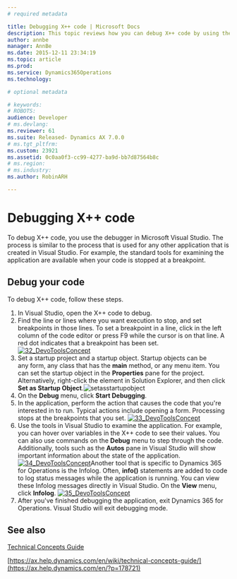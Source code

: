 ```yaml
---
# required metadata

title: Debugging X++ code | Microsoft Docs
description: This topic reviews how you can debug X++ code by using the debugging feature in Microsoft Visual Studio. 
author: annbe
manager: AnnBe
ms.date: 2015-12-11 23:34:19
ms.topic: article
ms.prod: 
ms.service: Dynamics365Operations
ms.technology: 

# optional metadata

# keywords: 
# ROBOTS: 
audience: Developer
# ms.devlang: 
ms.reviewer: 61
ms.suite: Released- Dynamics AX 7.0.0
# ms.tgt_pltfrm: 
ms.custom: 23921
ms.assetid: 0c0aa0f3-cc99-4277-ba9d-bb7d87564b8c
# ms.region: 
# ms.industry: 
ms.author: RobinARH

---
```


# Debugging X++ code

To debug X++ code, you use the debugger in Microsoft Visual Studio. The process is similar to the process that is used for any other application that is created in Visual Studio. For example, the standard tools for examining the application are available when your code is stopped at a breakpoint.

## Debug your code
To debug X++ code, follow these steps.

1.  In Visual Studio, open the X++ code to debug.
2.  Find the line or lines where you want execution to stop, and set breakpoints in those lines. To set a breakpoint in a line, click in the left column of the code editor or press F9 while the cursor is on that line. A red dot indicates that a breakpoint has been set. [![32\_DevoToolsConcept](media/32_DevoToolsConcept.png)](media/32_DevoToolsConcept.png)
3.  Set a startup project and a startup object. Startup objects can be any form, any class that has the **main** method, or any menu item. You can set the startup object in the **Properties** pane for the project. Alternatively, right-click the element in Solution Explorer, and then click **Set as Startup Object**.![setasstartupobject](media/setasstartupobject.jpg)
4.  On the **Debug** menu, click **Start Debugging**.
5.  In the application, perform the action that causes the code that you're interested in to run. Typical actions include opening a form. Processing stops at the breakpoints that you set. [![33\_DevoToolsConcept](media/33_DevoToolsConcept.png)](media/33_DevoToolsConcept.png)
6.  Use the tools in Visual Studio to examine the application. For example, you can hover over variables in the X++ code to see their values. You can also use commands on the **Debug** menu to step through the code. Additionally, tools such as the **Autos** pane in Visual Studio will show important information about the state of the application. [![34\_DevoToolsConcept](media/34_DevoToolsConcept.png)](media/34_DevoToolsConcept.png)Another tool that is specific to Dynamics 365 for Operations is the Infolog. Often, **info()** statements are added to code to log status messages while the application is running. You can view these Infolog messages directly in Visual Studio. On the **View** menu, click **Infolog**. [![35\_DevoToolsConcept](media/35_DevoToolsConcept.png)](media/35_DevoToolsConcept.png)
7.  After you've finished debugging the application, exit Dynamics 365 for Operations. Visual Studio will exit debugging mode.


See also
--------

[Technical Concepts Guide](https://ax.help.dynamics.com/en/wiki/technical-concepts-guide/)

[https://ax.help.dynamics.com/en/wiki/technical-concepts-guide/](https://ax.help.dynamics.com/en/?p=178721)

